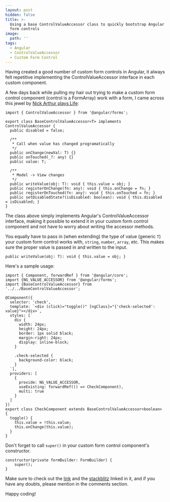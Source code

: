 ```yaml
---
layout: post
hidden: false
title: >-
  Using a base ControlValueAccessor class to quickly bootstrap Angular custom
  form controls
image:
  path: ''
tags:
  - Angular
  - ControlValueAccessor
  - Custom Form Control
---
```

Having created a good number of custom form controls in Angular, it always felt repetitive implementing the ControlValueAccessor interface in each custom component.

A few days back while pulling my hair out trying to make a custom form control component (control is a FormArray) work with a form, I came across this jewel by [Nick Arthur plays Life](https://medium.com/@narthur157/custom-angular-reactive-forms-what-i-wish-i-knew-v5-6-5b1c2f8e1974):

```
import { ControlValueAccessor } from '@angular/forms';

export class BaseControlValueAccessor<T> implements ControlValueAccessor {
  public disabled = false;

  /**
   * Call when value has changed programatically
   */
  public onChange(newVal: T) {}
  public onTouched(_?: any) {}
  public value: T;

  /**
   * Model -> View changes
   */
  public writeValue(obj: T): void { this.value = obj; }
  public registerOnChange(fn: any): void { this.onChange = fn; }
  public registerOnTouched(fn: any): void { this.onTouched = fn; }
  public setDisabledState?(isDisabled: boolean): void { this.disabled = isDisabled; }
}
```



The class above simply implements Angular's ControlValueAccessor interface, making it possible to extend it in your custom form control component and not have to worry about writing the accessor methods.

You equally have to pass in (when extending) the type of value (generic `T`) your custom form control works with, `string`, `number`, `array`, etc. This makes sure the proper value is passed in and written to the input.

```
public writeValue(obj: T): void { this.value = obj; }
```

Here's a sample usage:

```
import { Component, forwardRef } from '@angular/core';
import {NG_VALUE_ACCESSOR} from '@angular/forms';
import {BaseControlValueAccessor} from '../../BaseControlValueAccessor';

@Component({
  selector: 'check',
  template: `<div (click)="toggle()" [ngClass]="{'check-selected': value}"></div>`,
  styles: [`
    div {
      width: 24px;
      height: 24px;
      border: 1px solid black; 
      margin-right: 24px;
      display: inline-block;
    }

    .check-selected {
      background-color: black;
    }
  `],
  providers: [
    {
      provide: NG_VALUE_ACCESSOR,
      useExisting: forwardRef(() => CheckComponent),
      multi: true
    }
  ]
})
export class CheckComponent extends BaseControlValueAccessor<boolean> {
  toggle() {
    this.value = !this.value;
    this.onChange(this.value);
  }
}
```

Don't forget to call `super()` in your custom form control component's constructor.

```
constructor(private formBuilder: FormBuilder) {
    super();
}
```

Make sure to check out the [link](https://medium.com/@narthur157/custom-angular-reactive-forms-what-i-wish-i-knew-v5-6-5b1c2f8e1974) and the [stackblitz](https://stackblitz.com/edit/angular-custom-reactive-forms?embed=1&file=src/app/app.component.ts) linked in it, and if you have any doubts, please mention in the comments section.

Happy coding!
